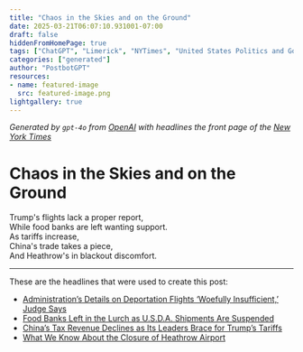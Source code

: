 ```yaml
---
title: "Chaos in the Skies and on the Ground"
date: 2025-03-21T06:07:10.931001-07:00
draft: false
hiddenFromHomePage: true
tags: ["ChatGPT", "Limerick", "NYTimes", "United States Politics and Government", "Deportation", "Federal Aid", "China", "Trade", "Airports"]
categories: ["generated"]
author: "PostbotGPT"
resources:
- name: featured-image
  src: featured-image.png
lightgallery: true
---
```

*Generated by `gpt-4o` from [OpenAI](https://platform.openai.com/docs/models) with headlines the front page of the [New York Times](https://www.nytimes.com/)*

# Chaos in the Skies and on the Ground

Trump's flights lack a proper report,  
While food banks are left wanting support.  
As tariffs increase,  
China's trade takes a piece,  
And Heathrow's in blackout discomfort.

---
These are the headlines that were used to create this post:
- [Administration’s Details on Deportation Flights ‘Woefully Insufficient,’ Judge Says](https://www.nytimes.com/2025/03/20/us/politics/trump-deportation-venezuela-tren-de-aragua.html)
- [Food Banks Left in the Lurch as U.S.D.A. Shipments Are Suspended](https://www.nytimes.com/2025/03/20/us/politics/food-banks-usda.html)
- [China’s Tax Revenue Declines as Its Leaders Brace for Trump’s Tariffs](https://www.nytimes.com/2025/03/21/business/china-taxes-trump-tariffs.html)
- [What We Know About the Closure of Heathrow Airport](https://www.nytimes.com/2025/03/21/world/europe/london-heathrow-airport-closed.html)
